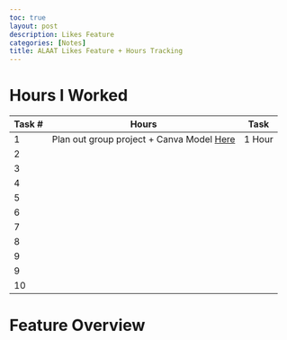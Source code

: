 ```yaml
---
toc: true
layout: post
description: Likes Feature 
categories: [Notes]
title: ALAAT Likes Feature + Hours Tracking
---
```


# Hours I Worked

|Task #|Hours|Task|
|-|-|-|
|1|Plan out group project + Canva Model [Here](https://liavb2.github.io/ominicient-lavebear/notes/2023/05/12/ALAAT-Planning.html)|1 Hour|
|2|||
|3|||
|4|||
|5|||
|6|||
|7|||
|8|||
|9|||
|9|||
|10|||

# Feature Overview